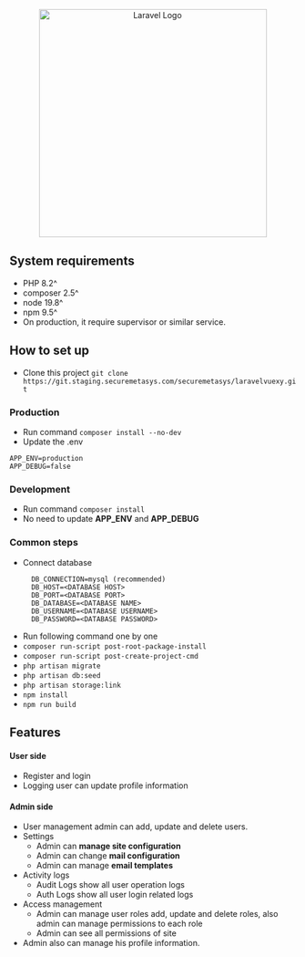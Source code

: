 <p align="center"><a href="https://laravel.com" target="_blank"><img src="https://raw.githubusercontent.com/laravel/art/master/logo-lockup/5%20SVG/2%20CMYK/1%20Full%20Color/laravel-logolockup-cmyk-red.svg" width="400" alt="Laravel Logo"></a></p>

## System requirements
- PHP 8.2^
- composer 2.5^
- node 19.8^
- npm 9.5^
- On production, it require supervisor or similar service.

## How to set up
- Clone this project `git clone https://git.staging.securemetasys.com/securemetasys/laravelvuexy.git`

### Production
- Run command `composer install --no-dev`
- Update the .env
```
APP_ENV=production
APP_DEBUG=false
```

### Development
- Run command `composer install`
- No need to update **APP_ENV** and **APP_DEBUG**

### Common steps
- Connect database
    ```
      DB_CONNECTION=mysql (recommended)
      DB_HOST=<DATABASE HOST>
      DB_PORT=<DATABASE PORT>
      DB_DATABASE=<DATABASE NAME>
      DB_USERNAME=<DATABASE USERNAME>
      DB_PASSWORD=<DATABASE PASSWORD>
    ```
- Run following command one by one
- `composer run-script post-root-package-install`
- `composer run-script post-create-project-cmd`
- `php artisan migrate`
- `php artisan db:seed`
- `php artisan storage:link`
- `npm install`
- `npm run build`

## Features
#### User side
- Register and login 
- Logging user can update profile information
#### Admin side
- User management admin can add, update and delete users.
- Settings 
  - Admin can **manage site configuration**
  - Admin can change **mail configuration**
  - Admin can manage **email templates**
- Activity logs
  - Audit Logs show all user operation logs
  - Auth Logs show all user login related logs
- Access management
  - Admin can manage user roles add, update and delete roles, also admin can manage permissions to each role
  - Admin can see all permissions of site
- Admin also can manage his profile information.
